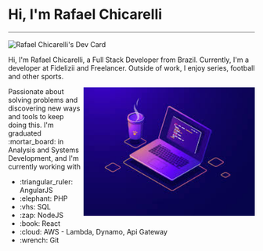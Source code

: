 <div style="border-bottom: 1px solid gray; width: 100%;">
<h1>Hi, I'm Rafael Chicarelli</h1>
</div>

<img align="center" src="https://api.daily.dev/devcards/562e2ccbacc1497c9ee8e89ede2e1313.png?r=dpv" width="300" alt="Rafael Chicarelli's Dev Card"/></a>

<p>Hi, I'm  Rafael Chicarelli, a Full Stack Developer from Brazil.
Currently, I'm a developer at Fidelizii and Freelancer. Outside of work, I enjoy series, football and other sports.</p>

<img align="right" width="350px" src="./images/programming.jpg" alt="Programming image"/>

<p>Passionate about solving problems and discovering new ways and tools to keep doing this.
I'm graduated :mortar_board: in Analysis and Systems Development, and I'm currently working with</p>
 <ul>
  <li>:triangular_ruler: AngularJS</li>
  <li>:elephant: PHP</li>
  <li>:vhs: SQL</li>
  <li>:zap: NodeJS</li>
  <li>:book: React</li>
  <li>:cloud: AWS - Lambda, Dynamo, Api Gateway</li>
  <li>:wrench: Git</li>
 </ul>
